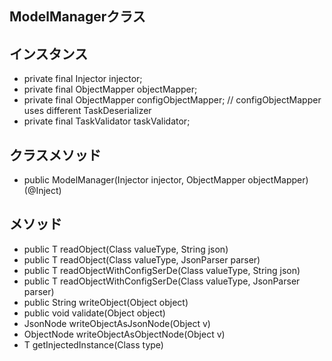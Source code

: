 ## ModelManagerクラス

## インスタンス

* private final Injector injector;
* private final ObjectMapper objectMapper;
* private final ObjectMapper configObjectMapper;  // configObjectMapper uses different TaskDeserializer
* private final TaskValidator taskValidator;

## クラスメソッド

* public ModelManager(Injector injector, ObjectMapper objectMapper) (@Inject)

## メソッド

* public <T> T readObject(Class<T> valueType, String json)
* public <T> T readObject(Class<T> valueType, JsonParser parser)
* public <T> T readObjectWithConfigSerDe(Class<T> valueType, String json)
* public <T> T readObjectWithConfigSerDe(Class<T> valueType, JsonParser parser)
* public String writeObject(Object object)
* public void validate(Object object)
* JsonNode writeObjectAsJsonNode(Object v)
* ObjectNode writeObjectAsObjectNode(Object v)
* <T> T getInjectedInstance(Class<T> type)
